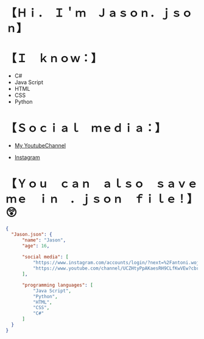 # 【Ｈｉ．　Ｉ＇ｍ　Ｊａｓｏｎ．ｊｓｏｎ】

# 【Ｉ　ｋｎｏｗ：】
 - C# 
 - Java Script
 - HTML 
 - CSS 
 - Python

# 【Ｓｏｃｉａｌ　ｍｅｄｉａ：】
- [My YoutubeChannel](https://www.youtube.com/channel/UCZHtyPpAKaesRH9CLfKwVEw)

- [Instagram](https://www.instagram.com/antoni.wojcieszyk/)

# 【Ｙｏｕ　ｃａｎ　ａｌｓｏ　ｓａｖｅ　ｍｅ　ｉｎ　．ｊｓｏｎ　ｆｉｌｅ！】 😲
  ```json I am Jason.json
  { 
    "Jason.json": {
        "name": "Jason",
        "age": 16,
        
        "social media": [
            "https://www.instagram.com/accounts/login/?next=%2Fantoni.wojcieszyk%2F&source=omni_redirect",
            "https://www.youtube.com/channel/UCZHtyPpAKaesRH9CLfKwVEw?cbrd=1"
        ],

        "programming languages": [
            "Java Script",
            "Python",
            "HTML",
            "CSS",
            "C#"
        ]
    }
}
 ```


